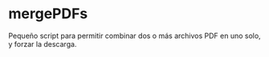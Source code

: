 # mergePDFs

Pequeño script para permitir combinar dos o más archivos PDF en uno solo, y forzar la descarga.

